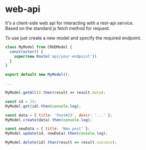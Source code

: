 # web-api

It's a client-side web api for interacting with a rest-api service.  
Based on the standard js fetch method for request.

To use just create a new model and specify the required endpoint.

```javascript
class MyModel from CRUDModel {
  constructor() {
    super(new Route('api/your-endpoint'))
  }
}

export default new MyModel();

...

MyModel.getAll().then(result => result.data);

const id = 23; 
MyModel.get(id).then(console.log);

const data = { title: 'Post#23', descr: '...' };
MyModel.create(data).then(console.log);

const newData = { title: 'New post' };
MyModel.update(id, newData).then(console.log);

MyModel.delete(id).then(result => result.success);
```
